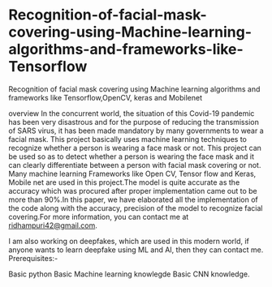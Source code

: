 # Recognition-of-facial-mask-covering-using-Machine-learning-algorithms-and-frameworks-like-Tensorflow
Recognition of facial mask covering using Machine learning algorithms and frameworks like Tensorflow,OpenCV, keras and Mobilenet

overview
In the concurrent world, the situation of this Covid-19 pandemic has been very disastrous and for the purpose of  reducing  the transmission of SARS virus, it has been made mandatory by many governments to wear a facial mask. This project basically uses machine learning techniques to recognize whether a person is wearing a face mask or not. This project can be used so as to detect whether a person is wearing the face mask and it can clearly differentiate between a person with facial mask covering or not. Many machine learning  Frameworks like Open CV, Tensor flow and Keras, Mobile net are used in this project.The model is quite accurate as the accuracy which was procured after proper implementation came out to be more than 90\%.In this paper, we have elaborated all the implementation of the code along with the accuracy, precision of the model to recognize facial covering.For more information, you can contact me at ridhampuri42@gmail.com.

I am also working on deepfakes, which are used in this modern world, if anyone wants to learn deepfake using ML and AI, then they can contact me.
Prerequisites:-

Basic python
Basic Machine learning knowlegde
Basic CNN knowledge.
